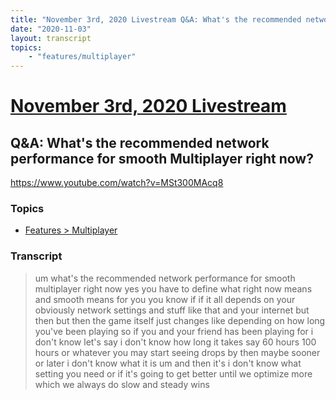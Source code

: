 ```yaml
---
title: "November 3rd, 2020 Livestream Q&A: What's the recommended network performance for smooth Multiplayer right now?"
date: "2020-11-03"
layout: transcript
topics:
    - "features/multiplayer"
---
```

# [November 3rd, 2020 Livestream](../2020-11-03.md)
## Q&A: What's the recommended network performance for smooth Multiplayer right now?
https://www.youtube.com/watch?v=MSt300MAcq8

### Topics
* [Features > Multiplayer](../topics/features/multiplayer.md)

### Transcript

> um what's the recommended network performance for smooth multiplayer right now yes you have to define what right now means and smooth means for you you know if if it all depends on your obviously network settings and stuff like that and your internet but then but then the game itself just changes like depending on how long you've been playing so if you and your friend has been playing for i don't know let's say i don't know how long it takes say 60 hours 100 hours or whatever you may start seeing drops by then maybe sooner or later i don't know what it is um and then it's i don't know what setting you need or if it's going to get better until we optimize more which we always do slow and steady wins
